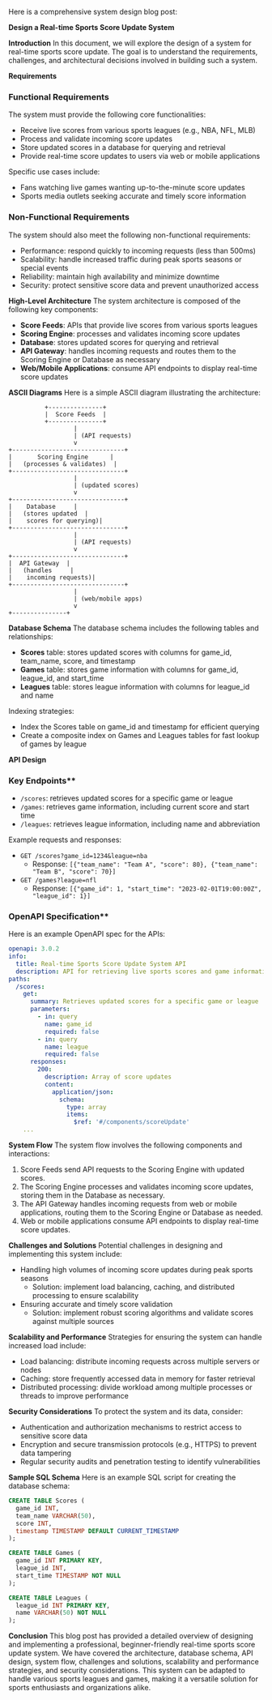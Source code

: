 Here is a comprehensive system design blog post:

**Design a Real-time Sports Score Update System**

**Introduction**
In this document, we will explore the design of a system for real-time sports score update. The goal is to understand the requirements, challenges, and architectural decisions involved in building such a system.

**Requirements**
### Functional Requirements
The system must provide the following core functionalities:

* Receive live scores from various sports leagues (e.g., NBA, NFL, MLB)
* Process and validate incoming score updates
* Store updated scores in a database for querying and retrieval
* Provide real-time score updates to users via web or mobile applications

Specific use cases include:

* Fans watching live games wanting up-to-the-minute score updates
* Sports media outlets seeking accurate and timely score information

### Non-Functional Requirements
The system should also meet the following non-functional requirements:

* Performance: respond quickly to incoming requests (less than 500ms)
* Scalability: handle increased traffic during peak sports seasons or special events
* Reliability: maintain high availability and minimize downtime
* Security: protect sensitive score data and prevent unauthorized access

**High-Level Architecture**
The system architecture is composed of the following key components:

* **Score Feeds**: APIs that provide live scores from various sports leagues
* **Scoring Engine**: processes and validates incoming score updates
* **Database**: stores updated scores for querying and retrieval
* **API Gateway**: handles incoming requests and routes them to the Scoring Engine or Database as necessary
* **Web/Mobile Applications**: consume API endpoints to display real-time score updates

**ASCII Diagrams**
Here is a simple ASCII diagram illustrating the architecture:
```
          +---------------+
          |  Score Feeds  |
          +---------------+
                  |
                  | (API requests)
                  v
+-------------------------------+
|       Scoring Engine      |
|   (processes & validates)  |
+-------------------------------+
                  |
                  | (updated scores)
                  v
+-------------------------------+
|    Database     |
|   (stores updated  |
|    scores for querying)|
+-------------------------------+
                  |
                  | (API requests)
                  v
+-------------------------------+
|  API Gateway  |
|   (handles     |
|    incoming requests)|
+-------------------------------+
                  |
                  | (web/mobile apps)
                  v
+---------------+
```

**Database Schema**
The database schema includes the following tables and relationships:

* **Scores** table: stores updated scores with columns for game_id, team_name, score, and timestamp
* **Games** table: stores game information with columns for game_id, league_id, and start_time
* **Leagues** table: stores league information with columns for league_id and name

Indexing strategies:

* Index the Scores table on game_id and timestamp for efficient querying
* Create a composite index on Games and Leagues tables for fast lookup of games by league

**API Design**
### Key Endpoints**

* `/scores`: retrieves updated scores for a specific game or league
* `/games`: retrieves game information, including current score and start time
* `/leagues`: retrieves league information, including name and abbreviation

Example requests and responses:

* `GET /scores?game_id=1234&league=nba`
	+ Response: `[{"team_name": "Team A", "score": 80}, {"team_name": "Team B", "score": 70}]`
* `GET /games?league=nfl`
	+ Response: `[{"game_id": 1, "start_time": "2023-02-01T19:00:00Z", "league_id": 1}]`

### OpenAPI Specification**
Here is an example OpenAPI spec for the APIs:
```yaml
openapi: 3.0.2
info:
  title: Real-time Sports Score Update System API
  description: API for retrieving live sports scores and game information
paths:
  /scores:
    get:
      summary: Retrieves updated scores for a specific game or league
      parameters:
        - in: query
          name: game_id
          required: false
        - in: query
          name: league
          required: false
      responses:
        200:
          description: Array of score updates
          content:
            application/json:
              schema:
                type: array
                items:
                  $ref: '#/components/scoreUpdate'
    ...
```

**System Flow**
The system flow involves the following components and interactions:

1. Score Feeds send API requests to the Scoring Engine with updated scores.
2. The Scoring Engine processes and validates incoming score updates, storing them in the Database as necessary.
3. The API Gateway handles incoming requests from web or mobile applications, routing them to the Scoring Engine or Database as needed.
4. Web or mobile applications consume API endpoints to display real-time score updates.

**Challenges and Solutions**
Potential challenges in designing and implementing this system include:

* Handling high volumes of incoming score updates during peak sports seasons
	+ Solution: implement load balancing, caching, and distributed processing to ensure scalability
* Ensuring accurate and timely score validation
	+ Solution: implement robust scoring algorithms and validate scores against multiple sources

**Scalability and Performance**
Strategies for ensuring the system can handle increased load include:

* Load balancing: distribute incoming requests across multiple servers or nodes
* Caching: store frequently accessed data in memory for faster retrieval
* Distributed processing: divide workload among multiple processes or threads to improve performance

**Security Considerations**
To protect the system and its data, consider:

* Authentication and authorization mechanisms to restrict access to sensitive score data
* Encryption and secure transmission protocols (e.g., HTTPS) to prevent data tampering
* Regular security audits and penetration testing to identify vulnerabilities

**Sample SQL Schema**
Here is an example SQL script for creating the database schema:
```sql
CREATE TABLE Scores (
  game_id INT,
  team_name VARCHAR(50),
  score INT,
  timestamp TIMESTAMP DEFAULT CURRENT_TIMESTAMP
);

CREATE TABLE Games (
  game_id INT PRIMARY KEY,
  league_id INT,
  start_time TIMESTAMP NOT NULL
);

CREATE TABLE Leagues (
  league_id INT PRIMARY KEY,
  name VARCHAR(50) NOT NULL
);
```

**Conclusion**
This blog post has provided a detailed overview of designing and implementing a professional, beginner-friendly real-time sports score update system. We have covered the architecture, database schema, API design, system flow, challenges and solutions, scalability and performance strategies, and security considerations. This system can be adapted to handle various sports leagues and games, making it a versatile solution for sports enthusiasts and organizations alike.